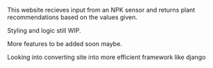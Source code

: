 This website recieves input from an NPK sensor and returns plant recommendations based on the values given.

Styling and logic still WIP.

More features to be added soon maybe.

Looking into converting site into more efficient framework like django
